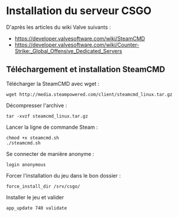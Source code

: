 Installation du serveur CSGO
============================

D'après les articles du wiki Valve suivants :

* https://developer.valvesoftware.com/wiki/SteamCMD
* https://developer.valvesoftware.com/wiki/Counter-Strike:_Global_Offensive_Dedicated_Servers

## Téléchargement et installation SteamCMD

Télécharger la SteamCMD avec wget :

    wget http://media.steampowered.com/client/steamcmd_linux.tar.gz

Décompresser l'archive :

    tar -xvzf steamcmd_linux.tar.gz

Lancer la ligne de commande Steam :

    chmod +x steamcmd.sh
    ./steamcmd.sh

Se connecter de manière anonyme :

    login anonymous

Forcer l'installation du jeu dans le bon dossier :

    force_install_dir /srv/csgo/

Installer le jeu et valider

    app_update 740 validate
